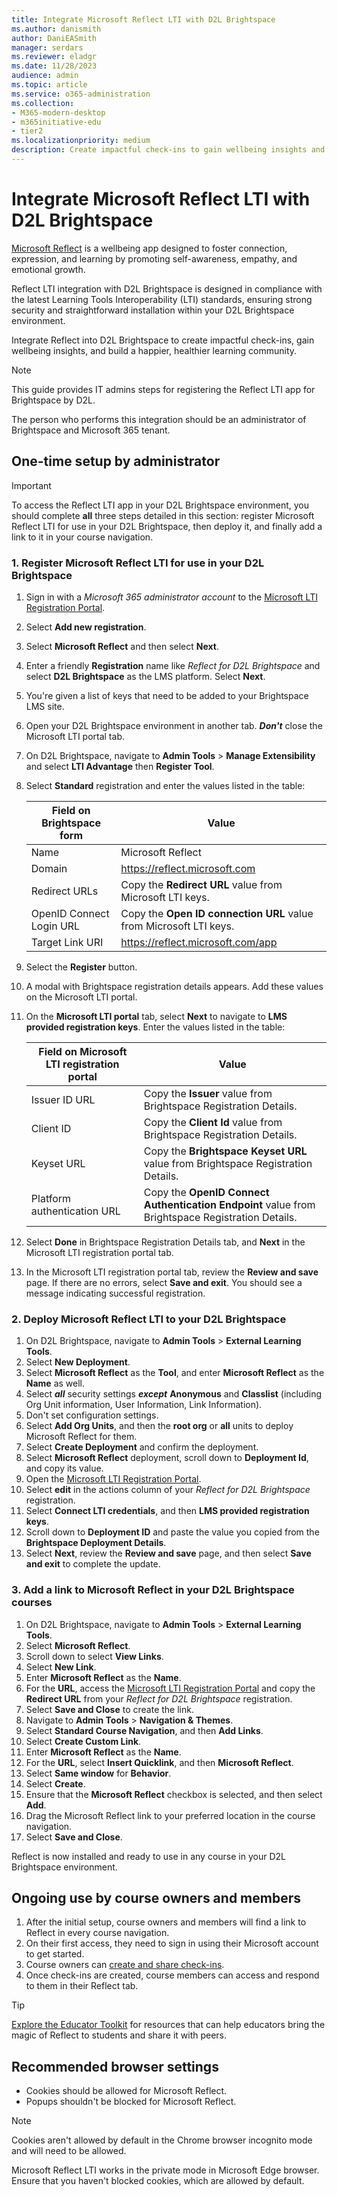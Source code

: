 ```yaml
---
title: Integrate Microsoft Reflect LTI with D2L Brightspace
ms.author: danismith
author: DaniEASmith
manager: serdars
ms.reviewer: eladgr
ms.date: 11/28/2023
audience: admin
ms.topic: article
ms.service: o365-administration
ms.collection: 
- M365-modern-desktop
- m365initiative-edu
- tier2
ms.localizationpriority: medium
description: Create impactful check-ins to gain wellbeing insights and build a happier, healthier learning community with the Microsoft Reflect Learning Tools Interoperability App for D2L Brightspace.
---
```


# Integrate Microsoft Reflect LTI with D2L Brightspace

[Microsoft Reflect](https://reflect.microsoft.com) is a wellbeing app designed to foster connection, expression, and learning by promoting self-awareness, empathy, and emotional growth.
    
Reflect LTI integration with D2L Brightspace is designed in compliance with the latest Learning Tools Interoperability (LTI) standards, ensuring strong security and straightforward installation within your D2L Brightspace environment.

Integrate Reflect into D2L Brightspace to create impactful check-ins, gain wellbeing insights, and build a happier, healthier learning community.

> [!NOTE]
> This guide provides IT admins steps for registering the Reflect LTI app for Brightspace by D2L.
> 
> The person who performs this integration should be an administrator of Brightspace and Microsoft 365 tenant.

## One-time setup by administrator

> [!IMPORTANT]
> To access the Reflect LTI app in your D2L Brightspace environment, you should complete **all** three steps detailed in this section: register Microsoft Reflect LTI for use in your D2L Brightspace, then deploy it, and finally add a link to it in your course navigation.

### 1. Register Microsoft Reflect LTI for use in your D2L Brightspace
1. Sign in with a *Microsoft 365 administrator account* to the [Microsoft LTI Registration Portal](https://lti.microsoft.com/registration). 
1. Select **Add new registration**.
1. Select **Microsoft Reflect** and then select **Next**.
1. Enter a friendly **Registration** name like *Reflect for D2L Brightspace* and select **D2L Brightspace** as the LMS platform. Select **Next**.
1. You're given a list of keys that need to be added to your Brightspace LMS site.
1. Open your D2L Brightspace environment in another tab. ***Don't*** close the Microsoft LTI portal tab.
1. On D2L Brightspace, navigate to **Admin Tools** > **Manage Extensibility** and select **LTI Advantage** then **Register Tool**.
1. Select **Standard** registration and enter the values listed in the table:

    | Field on Brightspace form              | Value                                |
    | -------------------------------------- | ------------------------------------ |
    | Name                                   | Microsoft Reflect                    |   
    | Domain                                 | https://reflect.microsoft.com        |
    | Redirect URLs                          | Copy the **Redirect URL** value from Microsoft LTI keys.|
    | OpenID Connect Login URL               | Copy the **Open ID connection URL** value from Microsoft LTI keys.                           |
    | Target Link URI                        | https://reflect.microsoft.com/app   |
1. Select the **Register** button.
1. A modal with Brightspace registration details appears. Add these values on the Microsoft LTI portal.
1. On the **Microsoft LTI portal** tab, select **Next** to navigate to **LMS provided registration keys**. Enter the values listed in the table:

    | Field on Microsoft LTI registration portal | Value                            |
    | -------------------------------------- | ------------------------------------ |
    | Issuer ID URL                          | Copy the **Issuer** value from Brightspace Registration Details.                                   |
    | Client ID                              | Copy the **Client Id** value from Brightspace Registration Details.                                |
    | Keyset URL                             | Copy the **Brightspace Keyset URL** value from Brightspace Registration Details.                   |
    | Platform authentication URL            | Copy the **OpenID Connect Authentication Endpoint** value from Brightspace Registration Details.   |
1. Select **Done** in Brightspace Registration Details tab, and **Next** in the Microsoft LTI registration portal tab.
1. In the Microsoft LTI registration portal tab, review the **Review and save** page. If there are no errors, select **Save and exit**. You should see a message indicating successful registration.

### 2. Deploy Microsoft Reflect LTI to your D2L Brightspace
1. On D2L Brightspace, navigate to **Admin Tools** > **External Learning Tools**.
1. Select **New Deployment**.
1. Select **Microsoft Reflect** as the **Tool**, and enter **Microsoft Reflect** as the **Name** as well.
1. Select ***all*** security settings ***except*** **Anonymous** and **Classlist** (including Org Unit information, User Information, Link Information).
1. Don't set configuration settings.
1. Select **Add Org Units**, and then the **root org** or **all** units to deploy Microsoft Reflect for them.
1. Select **Create Deployment** and confirm the deployment.
1. Select **Microsoft Reflect** deployment, scroll down to **Deployment Id**, and copy its value.
1. Open the [Microsoft LTI Registration Portal](https://lti.microsoft.com/registration).
1. Select **edit** in the actions column of your *Reflect for D2L Brightspace* registration.
1. Select **Connect LTI credentials**, and then **LMS provided registration keys**.
1. Scroll down to **Deployment ID** and paste the value you copied from the **Brightspace Deployment Details**.
1. Select **Next**, review the **Review and save** page, and then select **Save and exit** to complete the update.

### 3. Add a link to Microsoft Reflect in your D2L Brightspace courses
1. On D2L Brightspace, navigate to **Admin Tools** > **External Learning Tools**.
1. Select **Microsoft Reflect**.
1. Scroll down to select **View Links**.
1. Select **New Link**.
1. Enter **Microsoft Reflect** as the **Name**.
1. For the **URL**, access the [Microsoft LTI Registration Portal](https://lti.microsoft.com/registration) and copy the **Redirect URL** from your *Reflect for D2L Brightspace* registration.
1. Select **Save and Close** to create the link.
1. Navigate to **Admin Tools** > **Navigation & Themes**.
1. Select **Standard Course Navigation**, and then **Add Links**.
1. Select **Create Custom Link**.
1. Enter **Microsoft Reflect** as the **Name**.
1. For the **URL**, select **Insert Quicklink**, and then **Microsoft Reflect**.
1. Select **Same window** for **Behavior**.
1. Select **Create**.
1. Ensure that the **Microsoft Reflect** checkbox is selected, and then select **Add**.
1. Drag the Microsoft Reflect link to your preferred location in the course navigation.
1. Select **Save and Close**. 

Reflect is now installed and ready to use in any course in your D2L Brightspace environment.

## Ongoing use by course owners and members

1. After the initial setup, course owners and members will find a link to Reflect in every course navigation.
1. On their first access, they need to sign in using their Microsoft account to get started.
1. Course owners can [create and share check-ins](https://support.microsoft.com/topic/c6cbbacc-5655-450e-bca9-988ddc506017).
1. Once check-ins are created, course members can access and respond to them in their Reflect tab.

> [!TIP]
> [Explore the Educator Toolkit](https://reflect.microsoft.com/home/resources) for resources that can help educators bring the magic of Reflect to students and share it with peers. 

## Recommended browser settings

- Cookies should be allowed for Microsoft Reflect.
- Popups shouldn't be blocked for Microsoft Reflect.

> [!NOTE]
> Cookies aren't allowed by default in the Chrome browser incognito mode and will need to be allowed.
>
> Microsoft Reflect LTI works in the private mode in Microsoft Edge browser. Ensure that you haven't blocked cookies, which are allowed by default.
